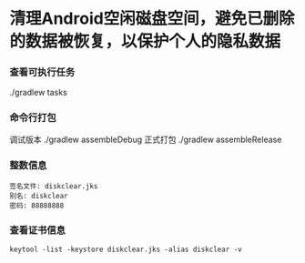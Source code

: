# 清理Android空闲磁盘空间，避免已删除的数据被恢复，以保护个人的隐私数据

### 查看可执行任务
 ./gradlew tasks

### 命令行打包
 调试版本
 ./gradlew assembleDebug
 正式打包 
 ./gradlew assembleRelease

### 整数信息
    签名文件: diskclear.jks
    别名: diskclear
    密码: 88888888

### 查看证书信息
    keytool -list -keystore diskclear.jks -alias diskclear -v

